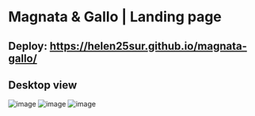 # Magnata & Gallo | Landing page

## Deploy: https://helen25sur.github.io/magnata-gallo/

## Desktop view
![image](https://user-images.githubusercontent.com/65970892/224558722-be1fbc74-dee3-429a-a725-e2270657b4b7.png)
![image](https://user-images.githubusercontent.com/65970892/224558745-3e17ae11-e214-4837-8209-0e212a904378.png)
![image](https://user-images.githubusercontent.com/65970892/224558763-14ad1fd8-eda2-431b-8325-7a021c1c8f08.png)

